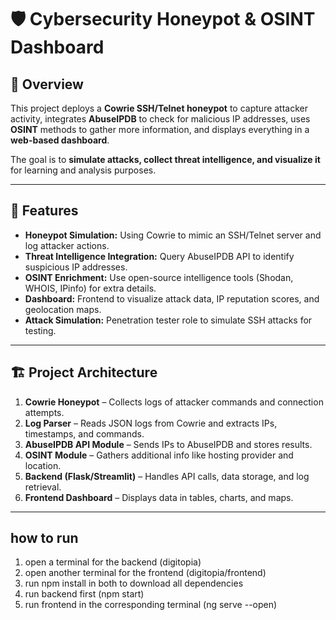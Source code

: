 # 🛡 Cybersecurity Honeypot & OSINT Dashboard

## 📌 Overview
This project deploys a **Cowrie SSH/Telnet honeypot** to capture attacker activity, integrates **AbuseIPDB** to check for malicious IP addresses, uses **OSINT** methods to gather more information, and displays everything in a **web-based dashboard**.

The goal is to **simulate attacks, collect threat intelligence, and visualize it** for learning and analysis purposes.

---

## 🚀 Features
- **Honeypot Simulation:** Using Cowrie to mimic an SSH/Telnet server and log attacker actions.
- **Threat Intelligence Integration:** Query AbuseIPDB API to identify suspicious IP addresses.
- **OSINT Enrichment:** Use open-source intelligence tools (Shodan, WHOIS, IPinfo) for extra details.
- **Dashboard:** Frontend to visualize attack data, IP reputation scores, and geolocation maps.
- **Attack Simulation:** Penetration tester role to simulate SSH attacks for testing.

---

## 🏗 Project Architecture
1. **Cowrie Honeypot** – Collects logs of attacker commands and connection attempts.
2. **Log Parser** – Reads JSON logs from Cowrie and extracts IPs, timestamps, and commands.
3. **AbuseIPDB API Module** – Sends IPs to AbuseIPDB and stores results.
4. **OSINT Module** – Gathers additional info like hosting provider and location.
5. **Backend (Flask/Streamlit)** – Handles API calls, data storage, and log retrieval.
6. **Frontend Dashboard** – Displays data in tables, charts, and maps.

---

## how to run 
1. open a terminal for the backend (digitopia)
2. open another terminal for the frontend (digitopia/frontend)
3. run npm install in both to download all dependencies
4. run backend first (npm start)
5. run frontend in the corresponding terminal (ng serve --open)
